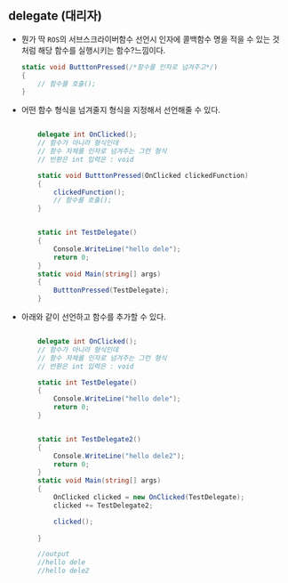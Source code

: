 ## delegate (대리자)

- 뭔가 딱 `ROS`의 서브스크라이버함수 선언시 인자에 콜백함수 명을 적을 수 있는 것 처럼 해당 함수를 실행시키는 함수?느낌이다.


    ```csharp
    static void ButttonPressed(/*함수를 인자로 넘겨주고*/)
    {
        // 함수를 호출();
    }
    ```

- 어떤 함수 형식을 넘겨줄지 형식을 지정해서 선언해줄 수 있다.

    ```csharp

        delegate int OnClicked(); 
        // 함수가 아니라 형식인데
        // 함수 자체를 인자로 넘겨주는 그런 형식
        // 반환은 int 입력은 : void

        static void ButttonPressed(OnClicked clickedFunction)
        {
            clickedFunction();
            // 함수를 호출();
        }


        static int TestDelegate()
        {
            Console.WriteLine("hello dele");
            return 0;
        }
        static void Main(string[] args)
        {
            ButttonPressed(TestDelegate);
        }
    ```


- 아래와 같이 선언하고 함수를 추가할 수 있다.

    ```csharp
    
        delegate int OnClicked(); 
        // 함수가 아니라 형식인데
        // 함수 자체를 인자로 넘겨주는 그런 형식
        // 반환은 int 입력은 : void

        static int TestDelegate()
        {
            Console.WriteLine("hello dele");
            return 0;
        }


        static int TestDelegate2()
        {
            Console.WriteLine("hello dele2");
            return 0;
        }
        static void Main(string[] args)
        {
            OnClicked clicked = new OnClicked(TestDelegate);
            clicked += TestDelegate2;

            clicked();
        
        }

        //output
        //hello dele
        //hello dele2
    ```